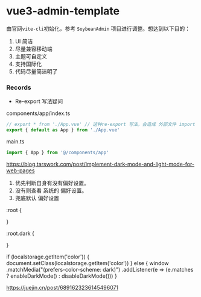 # vue3-admin-template

由官网`vite-cli`初始化，参考 `SoybeanAdmin` 项目进行调整。想达到以下目的：

1. UI 简洁
2. 尽量兼容移动端
3. 主题可自定义
4. 支持国际化
5. 代码尽量简洁明了

### Records

- Re-export 写法疑问

components/app/index.ts

```ts
// export * from './App.vue' // 这种re-export 写法，会造成 外部文件 import 失败
export { default as App } from './App.vue'
```

main.ts

```ts
import { App } from '@/components/app'
```

https://blog.tarswork.com/post/implement-dark-mode-and-light-mode-for-web-pages

1. 优先判断自身有没有偏好设置。
2. 没有则查看 系统的 偏好设置。
3. 兜底默认 偏好设置

:root {

}

:root.dark {

}

if (localstorage.getItem('color')) {
document.setClass(localstorage.getItem('color'))
} else {
window
.matchMedia("(prefers-color-scheme: dark)")
.addListener(e => (e.matches ? enableDarkMode() : disableDarkMode()))
}

https://juejin.cn/post/6891623236145496071
